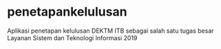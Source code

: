 # penetapankelulusan
Aplikasi penetapan kelulusan DEKTM ITB sebagai salah satu tugas besar Layanan Sistem dan Teknologi Informasi 2019
